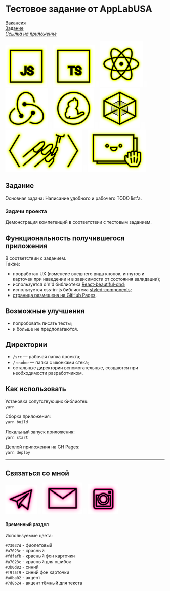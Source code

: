 # Тестовое задание от AppLabUSA

[Вакансия](https://hh.ru/vacancy/49332613 "ReactJS разработчик / developer (из дома)")  
[Задание](https://pastebin.com/gMvAqYvD "Задание")  
_[Ссылка на приложение](https://beagle-elgaeb.github.io/test-applab/ "Приложение")_

<p>
  <a href="https://developer.mozilla.org/ru/docs/Web/JavaScript"><img src="readme/icon-js.svg" alt="JS"></a>
    <img src="readme/icon-whitespace-5px.svg"/>
  <a href="https://www.typescriptlang.org/"><img src="readme/icon-ts.svg" alt="TS"></a>
    <img src="readme/icon-whitespace-5px.svg"/>
  <a href="https://ru.reactjs.org/"><img src="readme/icon-react.svg" alt="React"></a>
    <img src="readme/icon-whitespace-5px.svg"/>
  <a href="https://redux.js.org/"><img src="readme/icon-redux.svg" alt="Redux"></a>
    <img src="readme/icon-whitespace-5px.svg"/>
  <a href="https://yarnpkg.com/"><img src="readme/icon-yarn.svg" alt="Yarn"></a>
    <img src="readme/icon-whitespace-5px.svg"/>
  <a href="https://webpack.js.org/"><img src="readme/icon-webpack.svg" alt="WebPack"></a>
    <img src="readme/icon-whitespace-5px.svg"/>
  <a href="https://styled-components.com/"><img src="readme/icon-styled-components.svg" alt="Styled-components"></a>
    <img src="readme/icon-whitespace-5px.svg"/>
  <a href="https://github.com/atlassian/react-beautiful-dnd"><img src="readme/icon-react-beautiful-dnd.svg" alt="React-beautiful-dnd"></a>
</p>

## Задание

Основная задача: Написание удобного и рабочего TODO list'а.

### Задачи проекта

Демонстрация компетенций в соответствии с тестовым заданием.

## Функциональность получившегося приложения

В соответствии с заданием.  
Также:

- проработан UX (изменеие внешнего вида кнопок, инпутов и карточек при наведении и в зависимости от состояния валидации);
- используется d'n'd библиотека [React-beautiful-dnd](https://github.com/atlassian/react-beautiful-dnd "Документация");
- используется css-in-js библиотека [styled-components](https://styled-components.com/ "Документация");
- [страница размещена на GitHub Pages](https://beagle-elgaeb.github.io/test-applab/ "Выполненое тестовое задание").

## Возможные улучшения

- попробовать писать тесты;
- и больше не предполагаются.

## Директории

- `/src` — рабочая папка проекта;
- `/readme` — папка с иконками стека;
- остальные директории вспомогательные, создаются при необходимости разработчиком.

## Как использовать

Установка сопутствующих библиотек:  
`yarn`

Сборка приложения:  
`yarn build`

Локальный запуск приложения:  
`yarn start`

Деплой приложения на GH Pages:  
`yarn deploy`

---

## Связаться со мной

<p>
  <a href="https://t.me/evgevgevge"><img src="readme/icon-tg.svg" alt="Telegram"></a>
    <img src="readme/icon-whitespace-5px.svg"/>
  <a href="mailto:beagle-elgaeb@ya.ru"><img src="readme/icon-mail.svg" alt="Mail"></a>
    <img src="readme/icon-whitespace-5px.svg"/>
  <a href="https://www.instagram.com/evg._.su/"><img src="readme/icon-inst.svg" alt="Instagram"></a>
</p>

#### Временный раздел

Используемые цвета:

`#73037d` - фиолетовый  
`#a7023c` - красный  
`#fdfafb` - красный фон карточки  
`#a7023c` - красный для ошибок  
`#3b0d82` - синий  
`#f9f5f9` - синий фон карточки  
`#a0ba02` - акцент  
`#7d8b24` - акцент тёмный для текста
